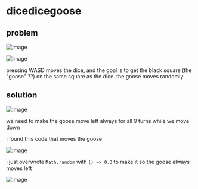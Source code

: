 # dicedicegoose

## problem

![image](https://github.com/quasar098/ctf-writeups/assets/70716985/73d3b938-5b11-4cd7-9994-fd1b9e6dd602)

![image](https://github.com/quasar098/ctf-writeups/assets/70716985/61a76129-48b3-46cd-81b8-d157525e35b9)

pressing WASD moves the dice, and the goal is to get the black square (the "goose" ??) on the same square as the dice. the goose moves randomly.

## solution

![image](https://github.com/quasar098/ctf-writeups/assets/70716985/2e8a476f-ec55-4bcf-8d99-61cfff5d0a55)

we need to make the goose move left always for all 9 turns while we move down

i found this code that moves the goose

![image](https://github.com/quasar098/ctf-writeups/assets/70716985/0d10d2e4-a475-437d-8708-4d889eac9905)

i just overwrote `Math.random` with `() => 0.3` to make it so the goose always moves left

![image](https://github.com/quasar098/ctf-writeups/assets/70716985/8d10063f-b87e-4ea4-9f25-fb88bdf07aaf)
